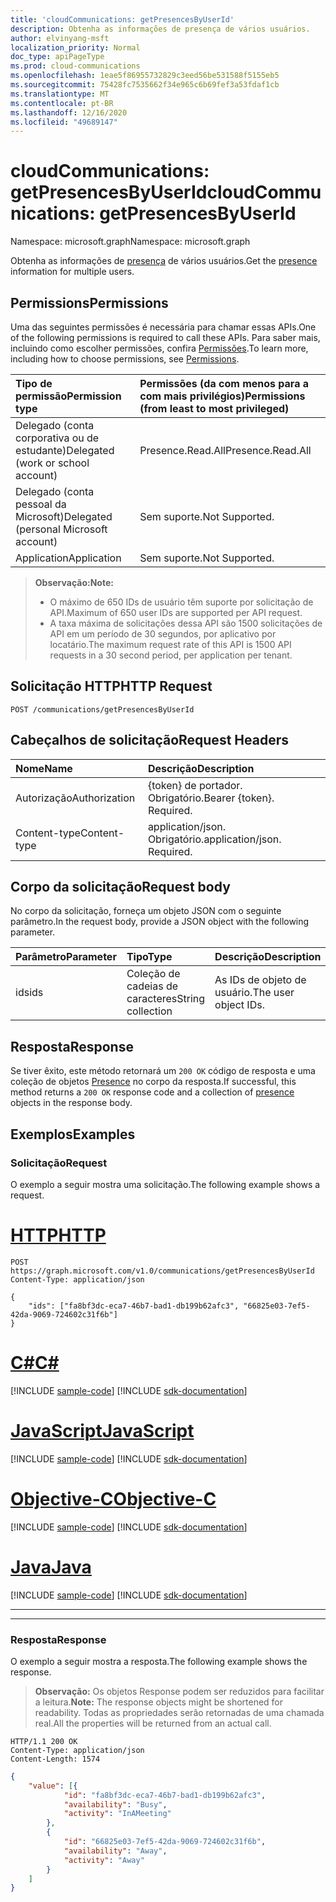```yaml
---
title: 'cloudCommunications: getPresencesByUserId'
description: Obtenha as informações de presença de vários usuários.
author: elvinyang-msft
localization_priority: Normal
doc_type: apiPageType
ms.prod: cloud-communications
ms.openlocfilehash: 1eae5f86955732829c3eed56be531588f5155eb5
ms.sourcegitcommit: 75428fc7535662f34e965c6b69fef3a53fdaf1cb
ms.translationtype: MT
ms.contentlocale: pt-BR
ms.lasthandoff: 12/16/2020
ms.locfileid: "49689147"
---
```

# <a name="cloudcommunications-getpresencesbyuserid"></a><span data-ttu-id="91a28-103">cloudCommunications: getPresencesByUserId</span><span class="sxs-lookup"><span data-stu-id="91a28-103">cloudCommunications: getPresencesByUserId</span></span>

<span data-ttu-id="91a28-104">Namespace: microsoft.graph</span><span class="sxs-lookup"><span data-stu-id="91a28-104">Namespace: microsoft.graph</span></span>

<span data-ttu-id="91a28-105">Obtenha as informações de [presença](../resources/presence.md) de vários usuários.</span><span class="sxs-lookup"><span data-stu-id="91a28-105">Get the [presence](../resources/presence.md) information for multiple users.</span></span>

## <a name="permissions"></a><span data-ttu-id="91a28-106">Permissions</span><span class="sxs-lookup"><span data-stu-id="91a28-106">Permissions</span></span>
<span data-ttu-id="91a28-107">Uma das seguintes permissões é necessária para chamar essas APIs.</span><span class="sxs-lookup"><span data-stu-id="91a28-107">One of the following permissions is required to call these APIs.</span></span> <span data-ttu-id="91a28-108">Para saber mais, incluindo como escolher permissões, confira [Permissões](/graph/permissions-reference).</span><span class="sxs-lookup"><span data-stu-id="91a28-108">To learn more, including how to choose permissions, see [Permissions](/graph/permissions-reference).</span></span>

| <span data-ttu-id="91a28-109">Tipo de permissão</span><span class="sxs-lookup"><span data-stu-id="91a28-109">Permission type</span></span> | <span data-ttu-id="91a28-110">Permissões (da com menos para a com mais privilégios)</span><span class="sxs-lookup"><span data-stu-id="91a28-110">Permissions (from least to most privileged)</span></span>                  |
| :-------------- | :----------------------------------------------------------- |
| <span data-ttu-id="91a28-111">Delegado (conta corporativa ou de estudante)</span><span class="sxs-lookup"><span data-stu-id="91a28-111">Delegated (work or school account)</span></span>     | <span data-ttu-id="91a28-112">Presence.Read.All</span><span class="sxs-lookup"><span data-stu-id="91a28-112">Presence.Read.All</span></span>                         |
| <span data-ttu-id="91a28-113">Delegado (conta pessoal da Microsoft)</span><span class="sxs-lookup"><span data-stu-id="91a28-113">Delegated (personal Microsoft account)</span></span> | <span data-ttu-id="91a28-114">Sem suporte.</span><span class="sxs-lookup"><span data-stu-id="91a28-114">Not Supported.</span></span>                         |
| <span data-ttu-id="91a28-115">Application</span><span class="sxs-lookup"><span data-stu-id="91a28-115">Application</span></span>                            | <span data-ttu-id="91a28-116">Sem suporte.</span><span class="sxs-lookup"><span data-stu-id="91a28-116">Not Supported.</span></span>                                  |

> <span data-ttu-id="91a28-117">**Observação:**</span><span class="sxs-lookup"><span data-stu-id="91a28-117">**Note:**</span></span>
> * <span data-ttu-id="91a28-118">O máximo de 650 IDs de usuário têm suporte por solicitação de API.</span><span class="sxs-lookup"><span data-stu-id="91a28-118">Maximum of 650 user IDs are supported per API request.</span></span>
> * <span data-ttu-id="91a28-119">A taxa máxima de solicitações dessa API são 1500 solicitações de API em um período de 30 segundos, por aplicativo por locatário.</span><span class="sxs-lookup"><span data-stu-id="91a28-119">The maximum request rate of this API is 1500 API requests in a 30 second period, per application per tenant.</span></span>

## <a name="http-request"></a><span data-ttu-id="91a28-120">Solicitação HTTP</span><span class="sxs-lookup"><span data-stu-id="91a28-120">HTTP Request</span></span>
<!-- { "blockType": "ignored" } -->
```http
POST /communications/getPresencesByUserId
```

## <a name="request-headers"></a><span data-ttu-id="91a28-121">Cabeçalhos de solicitação</span><span class="sxs-lookup"><span data-stu-id="91a28-121">Request Headers</span></span>
| <span data-ttu-id="91a28-122">Nome</span><span class="sxs-lookup"><span data-stu-id="91a28-122">Name</span></span>          | <span data-ttu-id="91a28-123">Descrição</span><span class="sxs-lookup"><span data-stu-id="91a28-123">Description</span></span>               |
|:--------------|:--------------------------|
| <span data-ttu-id="91a28-124">Autorização</span><span class="sxs-lookup"><span data-stu-id="91a28-124">Authorization</span></span> | <span data-ttu-id="91a28-p102">{token} de portador. Obrigatório.</span><span class="sxs-lookup"><span data-stu-id="91a28-p102">Bearer {token}. Required.</span></span> |
|<span data-ttu-id="91a28-127">Content-type</span><span class="sxs-lookup"><span data-stu-id="91a28-127">Content-type</span></span> | <span data-ttu-id="91a28-p103">application/json. Obrigatório.</span><span class="sxs-lookup"><span data-stu-id="91a28-p103">application/json. Required.</span></span> |


## <a name="request-body"></a><span data-ttu-id="91a28-130">Corpo da solicitação</span><span class="sxs-lookup"><span data-stu-id="91a28-130">Request body</span></span>

<span data-ttu-id="91a28-131">No corpo da solicitação, forneça um objeto JSON com o seguinte parâmetro.</span><span class="sxs-lookup"><span data-stu-id="91a28-131">In the request body, provide a JSON object with the following parameter.</span></span>

| <span data-ttu-id="91a28-132">Parâmetro</span><span class="sxs-lookup"><span data-stu-id="91a28-132">Parameter</span></span>      | <span data-ttu-id="91a28-133">Tipo</span><span class="sxs-lookup"><span data-stu-id="91a28-133">Type</span></span>    |<span data-ttu-id="91a28-134">Descrição</span><span class="sxs-lookup"><span data-stu-id="91a28-134">Description</span></span>|
|:---------------|:--------|:----------|
|<span data-ttu-id="91a28-135">ids</span><span class="sxs-lookup"><span data-stu-id="91a28-135">ids</span></span>|<span data-ttu-id="91a28-136">Coleção de cadeias de caracteres</span><span class="sxs-lookup"><span data-stu-id="91a28-136">String collection</span></span>|<span data-ttu-id="91a28-137">As IDs de objeto de usuário.</span><span class="sxs-lookup"><span data-stu-id="91a28-137">The user object IDs.</span></span>|

## <a name="response"></a><span data-ttu-id="91a28-138">Resposta</span><span class="sxs-lookup"><span data-stu-id="91a28-138">Response</span></span>

<span data-ttu-id="91a28-139">Se tiver êxito, este método retornará um `200 OK` código de resposta e uma coleção de objetos [Presence](../resources/presence.md) no corpo da resposta.</span><span class="sxs-lookup"><span data-stu-id="91a28-139">If successful, this method returns a `200 OK` response code and a collection of [presence](../resources/presence.md) objects in the response body.</span></span>


## <a name="examples"></a><span data-ttu-id="91a28-140">Exemplos</span><span class="sxs-lookup"><span data-stu-id="91a28-140">Examples</span></span>

### <a name="request"></a><span data-ttu-id="91a28-141">Solicitação</span><span class="sxs-lookup"><span data-stu-id="91a28-141">Request</span></span>
<span data-ttu-id="91a28-142">O exemplo a seguir mostra uma solicitação.</span><span class="sxs-lookup"><span data-stu-id="91a28-142">The following example shows a request.</span></span>


# <a name="http"></a>[<span data-ttu-id="91a28-143">HTTP</span><span class="sxs-lookup"><span data-stu-id="91a28-143">HTTP</span></span>](#tab/http)
<!-- {
  "blockType": "request",
  "name": "get-presence-multiple-users"
}-->

```http
POST https://graph.microsoft.com/v1.0/communications/getPresencesByUserId
Content-Type: application/json

{
    "ids": ["fa8bf3dc-eca7-46b7-bad1-db199b62afc3", "66825e03-7ef5-42da-9069-724602c31f6b"]
}
```
# <a name="c"></a>[<span data-ttu-id="91a28-144">C#</span><span class="sxs-lookup"><span data-stu-id="91a28-144">C#</span></span>](#tab/csharp)
[!INCLUDE [sample-code](../includes/snippets/csharp/get-presence-multiple-users-csharp-snippets.md)]
[!INCLUDE [sdk-documentation](../includes/snippets/snippets-sdk-documentation-link.md)]

# <a name="javascript"></a>[<span data-ttu-id="91a28-145">JavaScript</span><span class="sxs-lookup"><span data-stu-id="91a28-145">JavaScript</span></span>](#tab/javascript)
[!INCLUDE [sample-code](../includes/snippets/javascript/get-presence-multiple-users-javascript-snippets.md)]
[!INCLUDE [sdk-documentation](../includes/snippets/snippets-sdk-documentation-link.md)]

# <a name="objective-c"></a>[<span data-ttu-id="91a28-146">Objective-C</span><span class="sxs-lookup"><span data-stu-id="91a28-146">Objective-C</span></span>](#tab/objc)
[!INCLUDE [sample-code](../includes/snippets/objc/get-presence-multiple-users-objc-snippets.md)]
[!INCLUDE [sdk-documentation](../includes/snippets/snippets-sdk-documentation-link.md)]

# <a name="java"></a>[<span data-ttu-id="91a28-147">Java</span><span class="sxs-lookup"><span data-stu-id="91a28-147">Java</span></span>](#tab/java)
[!INCLUDE [sample-code](../includes/snippets/java/get-presence-multiple-users-java-snippets.md)]
[!INCLUDE [sdk-documentation](../includes/snippets/snippets-sdk-documentation-link.md)]

---


---

### <a name="response"></a><span data-ttu-id="91a28-148">Resposta</span><span class="sxs-lookup"><span data-stu-id="91a28-148">Response</span></span>
<span data-ttu-id="91a28-149">O exemplo a seguir mostra a resposta.</span><span class="sxs-lookup"><span data-stu-id="91a28-149">The following example shows the response.</span></span>

> <span data-ttu-id="91a28-150">**Observação:** Os objetos Response podem ser reduzidos para facilitar a leitura.</span><span class="sxs-lookup"><span data-stu-id="91a28-150">**Note:** The response objects might be shortened for readability.</span></span> <span data-ttu-id="91a28-151">Todas as propriedades serão retornadas de uma chamada real.</span><span class="sxs-lookup"><span data-stu-id="91a28-151">All the properties will be returned from an actual call.</span></span>

<!-- {
  "blockType": "response",
  "name": "get-presence-multiple-users",
  "truncated": "true",
  "@odata.type": "microsoft.graph.presence"
}-->

```http
HTTP/1.1 200 OK
Content-Type: application/json
Content-Length: 1574
```
```json
{
    "value": [{
            "id": "fa8bf3dc-eca7-46b7-bad1-db199b62afc3",
            "availability": "Busy",
            "activity": "InAMeeting"
        },
        {
            "id": "66825e03-7ef5-42da-9069-724602c31f6b",
            "availability": "Away",
            "activity": "Away"
        }
    ]
}
```

<!-- uuid: 8fcb5dbc-d5aa-4681-8e31-b001d5168d79
2015-10-25 14:57:30 UTC -->
<!--
{
  "type": "#page.annotation",
  "description": "List Presence Information",
  "keywords": "",
  "section": "documentation",
  "tocPath": "",
  "suppressions": [
  ]
}
-->


